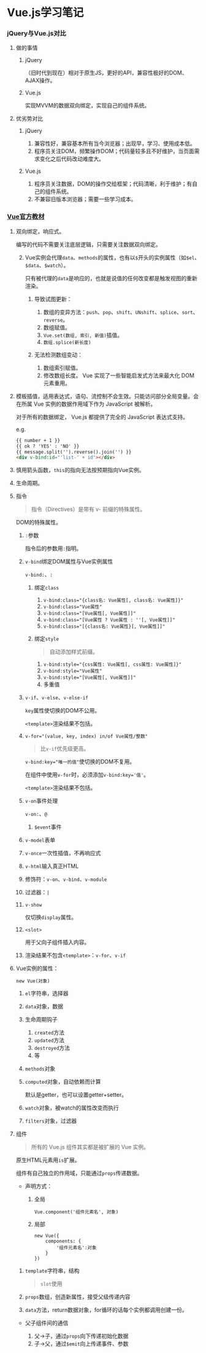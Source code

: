 # Vue.js学习笔记

### jQuery与Vue.js对比
1. 做的事情

    1. jQuery

        （旧时代到现在）相对于原生JS，更好的API，兼容性极好的DOM、AJAX操作。
    1. Vue.js

        实现MVVM的数据双向绑定，实现自己的组件系统。
2. 优劣势对比

    1. jQuery

        1. 兼容性好，兼容基本所有当今浏览器；出现早，学习、使用成本低。
        2. 程序员关注DOM，频繁操作DOM；代码量较多且不好维护，当页面需求变化之后代码改动难度大。
    2. Vue.js

        1. 程序员关注数据，DOM的操作交给框架；代码清晰，利于维护；有自己的组件系统。
        2. 不兼容旧版本浏览器；需要一些学习成本。

### [Vue官方教材](https://cn.vuejs.org/v2/guide/)
1. 双向绑定，响应式。

    编写的代码不需要关注底层逻辑，只需要关注数据双向绑定。

    2. Vue实例会代理`data`、`methods`的属性，也有以`$`开头的实例属性（如`$el`、`$data`、`$watch`）。

        只有被代理的`data`是响应的，也就是说值的任何改变都是触发视图的重新渲染。

        1. 导致试图更新：

            1. 数组的变异方法：`push`、`pop`、`shift`、`UNshift`、`splice`、`sort`、`reverse`。
            2. 数组赋值。
            3. `Vue.set(数组, 索引, 新值)`插值。
            4. `数组.splice(新长度)`
        2. 无法检测数组变动：

            1. 数组索引赋值。
            2. 修改数组长度。
    Vue 实现了一些智能启发式方法来最大化 DOM 元素重用。
3. 模板插值，适用表达式，语句、流控制不会生效。只能访问部分全局变量。会在所属 Vue 实例的数据作用域下作为 JavaScript 被解析。

    对于所有的数据绑定， Vue.js 都提供了完全的 JavaScript 表达式支持。

    e.g.
    ```html
    {{ number + 1 }}
    {{ ok ? 'YES' : 'NO' }}
    {{ message.split('').reverse().join('') }}
    <div v-bind:id="'list-' + id"></div>
    ```
4. 慎用箭头函数，`this`的指向无法按预期指向Vue实例。
5. 生命周期。
4. 指令

    >指令（Directives）是带有 v- 前缀的特殊属性。

    DOM的特殊属性。


    1. `:`参数

        指令后的参数用`:`指明。
    1. `v-bind`绑定DOM属性与Vue实例属性

        `v-bind:`、`:`

        1. 绑定`class`

            1. `v-bind:class="{class名: Vue属性[, class名: Vue属性]}"`
            2. `v-bind:class="Vue属性"`
            3. `v-bind:class="[Vue属性[, Vue属性]]"`
            4. `v-bind:class="[Vue属性 ? Vue属性 : ''[, Vue属性]]"`
            5. `v-bind:class="[{class名: Vue属性}[, Vue属性]]"`
        2. 绑定`style`

            >自动添加样式前缀。

            1. `v-bind:style="{css属性: Vue属性[, css属性: Vue属性]}"`
            2. `v-bind:style="Vue属性"`
            3. `v-bind:style="[Vue属性[, Vue属性]]"`
            4. 多重值
    2. `v-if`、`v-else`、`v-else-if`

        `key`属性使切换的DOM不公用。

        `<template>`渲染结果不包括。
    3. `v-for="(value, key, index) in/of Vue属性/整数"`

        >比`v-if`优先级更高。

        `v-bind:key="唯一的值"`使切换的DOM不复用。

        在组件中使用`v-for`时，必须添加`v-bind:key='值'`。

        `<template>`渲染结果不包括。
    3. `v-on`事件处理

        `v-on:`、`@`

        1. `$event`事件
    4. `v-model`表单
    5. `v-once`一次性插值，不再响应式
    6. `v-html`输入真正HTML
    7. 修饰符：`v-on`、`v-bind`、`v-module`
    8. 过滤器：`|`
    9. `v-show`

        仅切换`display`属性。
    10. `<slot>`

        用于父向子组件插入内容。
    11. 渲染结果不包含`<template>`：`v-for`、`v-if`
5. Vue实例的属性：

    `new Vue(对象)`

    1. `el`字符串，选择器
    2. `data`对象，数据
    3. 生命周期钩子

        1. `created`方法
        2. `updated`方法
        3. `destroyed`方法
        4. 等
    4. `methods`对象
    5. `computed`对象，自动依赖而计算

        默认是getter，也可以设置getter+setter。
    6. `watch`对象，被watch的属性改变而执行
    7. `filters`对象，过滤器
6. 组件

    >所有的 Vue.js 组件其实都是被扩展的 Vue 实例。

    原生HTML元素用`is`扩展。

    组件有自己独立的作用域，只能通过`props`传递数据。

    - 声明方式：

        1. 全局

            `Vue.component('组件元素名', 对象)`
        2. 局部

            ```
            new Vue({
                components: {
                    '组件元素名':对象
                }
            })
            ```

    1. `template`字符串，结构

        >`slot`使用
    2. `props`数组，创造新属性，接受父级传递内容
    3. `data`方法，return数据对象，for循环的话每个实例都调用创建一份。

    - 父子组件间的通信

        1. 父->子，通过`props`向下传递初始化数据
        2. 子->父，通过`$emit`向上传递事件、参数